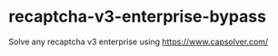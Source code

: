 # recaptcha-v3-enterprise-bypass
Solve any recaptcha v3 enterprise using https://www.capsolver.com/



                                                                                                                 